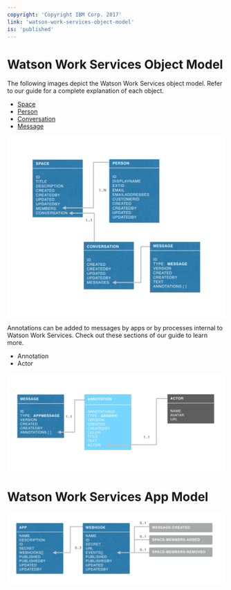 ```yaml
---
copyright: 'Copyright IBM Corp. 2017'
link: 'watson-work-services-object-model'
is: 'published'
---
```

# Watson Work Services Object Model

The following images depict the Watson Work Services object model.  Refer to our guide for a complete explanation of each object.
- [Space](./guides/V1_spaces_main.md)
- [Person](./guides/V1_people_main.md)
- [Conversation](./guides/V1_conversation_main.md)
- [Message](./guides/V1_message_main.md)

![IBM Watson Work Services Object Model](./images/ObjModel.001.jpeg)

Annotations can be added to messages by apps or by processes internal to Watson Work Services. Check out these sections of our guide to learn more.
- Annotation
- Actor

![IBM Watson Work Services Object Model](./images/MessageObjectModel.001.jpeg)

# Watson Work Services App Model

![IBM Watson Work Services Object Model](./images/AppModel.jpeg)

